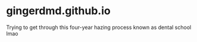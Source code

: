 # gingerdmd.github.io
Trying to get through this four-year hazing process known as dental school lmao
